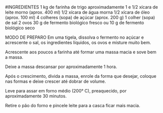 #INGREDIENTES
1 kg de farinha de trigo aproximadamente
1 e 1/2 xícara de leite morno (aprox. 400 ml)
1/2 xícara de água morna
1/2 xícara de óleo (aprox. 100 ml)
4 colheres (sopa) de açúcar (aprox. 200 g)
1 colher (sopa) de sal
2 ovos
30 g de fermento biológico fresco ou 10 g de fermento biológico seco

MODO DE PREPARO
Em uma tigela, dissolva o fermento no açúcar e acrescente o sal, os ingredientes líquidos, os ovos e misture muito bem.

Acrescente aos poucos a farinha até formar uma massa macia e sove bem a massa.

Deixe a massa descansar por aproximadamente 1 hora.

Após o crescimento, divida a massa, enrole da forma que desejar, coloque nas formas e deixe crescer até dobrar de volume.

Leve para assar em forno médio (200° C), preaquecido, por aproximadamente 30 minutos.

Retire o pão do forno e pincele leite para a casca ficar mais macia.